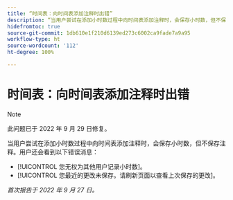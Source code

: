 ```yaml
---
title: “时间表：向时间表添加注释时出错”
description: “当用户尝试在添加小时数过程中向时间表添加注释时，会保存小时数，但不保存注释。用户还会看到错误消息。”
hidefromtoc: true
source-git-commit: 1db610e1f210d6139ed273c6002ca9fade7a9a95
workflow-type: ht
source-wordcount: '112'
ht-degree: 100%

---
```



# 时间表：向时间表添加注释时出错

>[!NOTE]
>
>此问题已于 2022 年 9 月 29 日修复。

当用户尝试在添加小时数过程中向时间表添加注释时，会保存小时数，但不保存注释。用户还会看到以下错误消息：

* [!UICONTROL 您无权为其他用户记录小时数]。
* [!UICONTROL 您最近的更改未保存。请刷新页面以查看上次保存的更改]。

_首次报告于 2022 年 9 月 27 日。_

